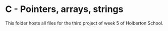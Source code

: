 # C - Pointers, arrays, strings

This folder hosts all files for the third project of week 5 of Holberton School.
